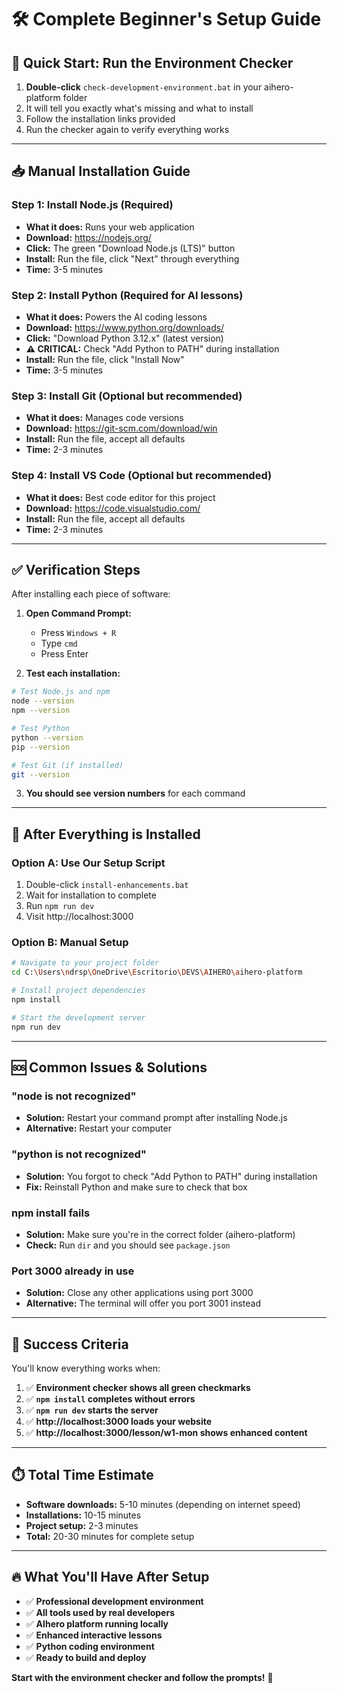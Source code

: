 # 🛠️ **Complete Beginner's Setup Guide**

## 🎯 **Quick Start: Run the Environment Checker**

1. **Double-click** `check-development-environment.bat` in your aihero-platform folder
2. It will tell you exactly what's missing and what to install
3. Follow the installation links provided
4. Run the checker again to verify everything works

---

## 📥 **Manual Installation Guide**

### **Step 1: Install Node.js (Required)**
- **What it does:** Runs your web application
- **Download:** https://nodejs.org/
- **Click:** The green "Download Node.js (LTS)" button
- **Install:** Run the file, click "Next" through everything
- **Time:** 3-5 minutes

### **Step 2: Install Python (Required for AI lessons)**
- **What it does:** Powers the AI coding lessons
- **Download:** https://www.python.org/downloads/
- **Click:** "Download Python 3.12.x" (latest version)
- **⚠️ CRITICAL:** Check "Add Python to PATH" during installation
- **Install:** Run the file, click "Install Now"
- **Time:** 3-5 minutes

### **Step 3: Install Git (Optional but recommended)**
- **What it does:** Manages code versions
- **Download:** https://git-scm.com/download/win
- **Install:** Run the file, accept all defaults
- **Time:** 2-3 minutes

### **Step 4: Install VS Code (Optional but recommended)**
- **What it does:** Best code editor for this project
- **Download:** https://code.visualstudio.com/
- **Install:** Run the file, accept all defaults
- **Time:** 2-3 minutes

---

## ✅ **Verification Steps**

After installing each piece of software:

1. **Open Command Prompt:**
   - Press `Windows + R`
   - Type `cmd`
   - Press Enter

2. **Test each installation:**
```bash
# Test Node.js and npm
node --version
npm --version

# Test Python
python --version
pip --version

# Test Git (if installed)
git --version
```

3. **You should see version numbers** for each command

---

## 🚀 **After Everything is Installed**

### **Option A: Use Our Setup Script**
1. Double-click `install-enhancements.bat`
2. Wait for installation to complete
3. Run `npm run dev`
4. Visit http://localhost:3000

### **Option B: Manual Setup**
```bash
# Navigate to your project folder
cd C:\Users\ndrsp\OneDrive\Escritorio\DEVS\AIHERO\aihero-platform

# Install project dependencies
npm install

# Start the development server
npm run dev
```

---

## 🆘 **Common Issues & Solutions**

### **"node is not recognized"**
- **Solution:** Restart your command prompt after installing Node.js
- **Alternative:** Restart your computer

### **"python is not recognized"**
- **Solution:** You forgot to check "Add Python to PATH" during installation
- **Fix:** Reinstall Python and make sure to check that box

### **npm install fails**
- **Solution:** Make sure you're in the correct folder (aihero-platform)
- **Check:** Run `dir` and you should see `package.json`

### **Port 3000 already in use**
- **Solution:** Close any other applications using port 3000
- **Alternative:** The terminal will offer you port 3001 instead

---

## 🎉 **Success Criteria**

You'll know everything works when:

1. ✅ **Environment checker shows all green checkmarks**
2. ✅ **`npm install` completes without errors**
3. ✅ **`npm run dev` starts the server**
4. ✅ **http://localhost:3000 loads your website**
5. ✅ **http://localhost:3000/lesson/w1-mon shows enhanced content**

---

## ⏱️ **Total Time Estimate**

- **Software downloads:** 5-10 minutes (depending on internet speed)
- **Installations:** 10-15 minutes
- **Project setup:** 2-3 minutes
- **Total:** 20-30 minutes for complete setup

---

## 🔥 **What You'll Have After Setup**

- ✅ **Professional development environment**
- ✅ **All tools used by real developers**
- ✅ **AIhero platform running locally**
- ✅ **Enhanced interactive lessons**
- ✅ **Python coding environment**
- ✅ **Ready to build and deploy**

**Start with the environment checker and follow the prompts!** 🚀

